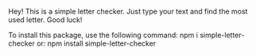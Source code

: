 Hey!
This is a simple letter checker.
Just type your text and find the most used letter. 
Good luck!

To install this package, use the following command:
npm i simple-letter-checker
or:
npm install simple-letter-checker
